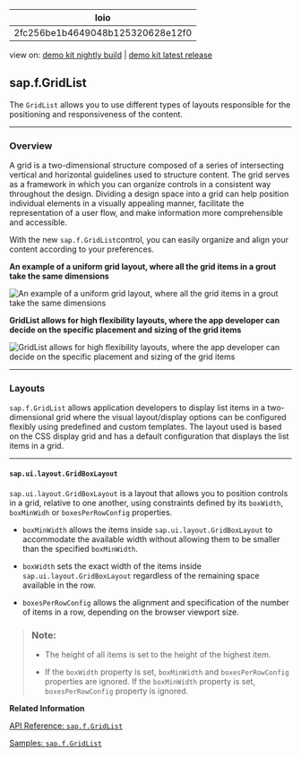 <!-- loio2fc256be1b4649048b125320628e12f0 -->

| loio |
| -----|
| 2fc256be1b4649048b125320628e12f0 |

<div id="loio">

view on: [demo kit nightly build](https://sdk.openui5.org/nightly/#/topic/2fc256be1b4649048b125320628e12f0) | [demo kit latest release](https://sdk.openui5.org/topic/2fc256be1b4649048b125320628e12f0)</div>

## sap.f.GridList

The `GridList` allows you to use different types of layouts responsible for the positioning and responsiveness of the content.

***

<a name="loio2fc256be1b4649048b125320628e12f0__section_dvh_qv2_5fb"/>

### Overview

A grid is a two-dimensional structure composed of a series of intersecting vertical and horizontal guidelines used to structure content. The grid serves as a framework in which you can organize controls in a consistent way throughout the design. Dividing a design space into a grid can help position individual elements in a visually appealing manner, facilitate the representation of a user flow, and make information more comprehensible and accessible.

With the new `sap.f.GridList`control, you can easily organize and align your content according to your preferences.

  
  
**An example of a uniform grid layout, where all the grid items in a grout take the same dimensions**

![](images/loio91e4c6b50b9d4ab58f7a4c9ab6e64839_LowRes.png "An example of a uniform grid layout, where all the grid items in a grout take
					the same dimensions")

  
  
**GridList allows for high flexibility layouts, where the app developer can decide on the specific placement and sizing of the grid items**

![](images/loio8b209b06ea254d03a9ca181485a25c38_LowRes.png "GridList allows for high flexibility layouts, where the app developer can
					decide on the specific placement and sizing of the grid items")

***

<a name="loio2fc256be1b4649048b125320628e12f0__section_vmq_gw2_5fb"/>

### Layouts

`sap.f.GridList` allows application developers to display list items in a two-dimensional grid where the visual layout/display options can be configured flexibly using predefined and custom templates. The layout used is based on the CSS display grid and has a default configuration that displays the list items in a grid.

***

#### `sap.ui.layout.GridBoxLayout`

`sap.ui.layout.GridBoxLayout` is a layout that allows you to position controls in a grid, relative to one another, using constraints defined by its `boxWidth`, `boxMinWidh` or `boxesPerRowConfig` properties.

-   `boxMinWidth` allows the items inside `sap.ui.layout.GridBoxLayout` to accommodate the available width without allowing them to be smaller than the specified `boxMinWidth`.

-   `boxWidth` sets the exact width of the items inside `sap.ui.layout.GridBoxLayout` regardless of the remaining space available in the row.

-   `boxesPerRowConfig` allows the alignment and specification of the number of items in a row, depending on the browser viewport size.


> ### Note:  
> -   The height of all items is set to the height of the highest item.
> 
> -   If the `boxWidth` property is set, `boxMinWidth` and `boxesPerRowConfig` properties are ignored. If the `boxMinWidth` property is set, `boxesPerRowConfig` property is ignored.

**Related Information**  


[API Reference: `sap.f.GridList`](https://sdk.openui5.org/api/sap.f.GridList)

[Samples: `sap.f.GridList`](https://sdk.openui5.org/entity/sap.f.GridList)

